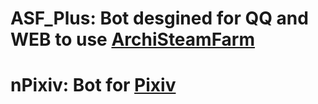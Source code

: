 # ASF_Plus: Bot desgined for QQ and WEB to use [ArchiSteamFarm](https://github.com/JustArchiNET/ArchiSteamFarm/wiki/Commands-zh-CN)
# nPixiv: Bot for [Pixiv](https://pixiv.net)
